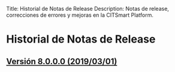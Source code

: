 Title: Historial de Notas de Release
Description: Notas de release, correcciones de errores y mejoras en la CITSmart Platform.

# Historial de Notas de Release

## [Versión 8.0.0.0 (2019/03/01)][1]


[1]:release-notes/version-8.0.0.0.md